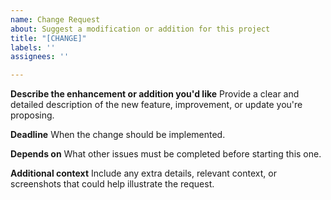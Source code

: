 ```yaml
---
name: Change Request
about: Suggest a modification or addition for this project
title: "[CHANGE]"
labels: ''
assignees: ''

---
```


**Describe the enhancement or addition you'd like**
Provide a clear and detailed description of the new feature, improvement, or update you're proposing.

**Deadline**
When the change should be implemented.

**Depends on**
What other issues must be completed before starting this one.

**Additional context**
Include any extra details, relevant context, or screenshots that could help illustrate the request.
